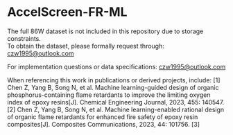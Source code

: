 # AccelScreen-FR-ML

The full 86W dataset is not included in this repository due to storage constraints.  
To obtain the dataset, please formally request through: czw1995@outlook.com

For implementation questions or data specifications: czw1995@outlook.com

When referencing this work in publications or derived projects, include: 
[1] Chen Z, Yang B, Song N, et al. Machine learning-guided design of organic phosphorus-containing flame retardants to improve the limiting oxygen index of epoxy resins[J]. Chemical Engineering Journal, 2023, 455: 140547.
[2] Chen Z, Yang B, Song N, et al. Machine learning-enabled rational design of organic flame retardants for enhanced fire safety of epoxy resin composites[J]. Composites Communications, 2023, 44: 101756.
[3] 
